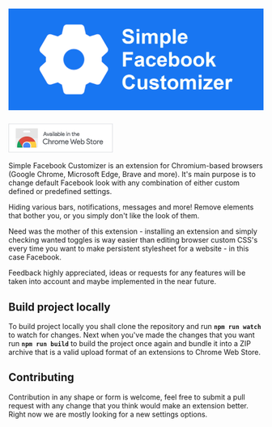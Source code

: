 # ![Simple Facebook Customizer](assets/marquee-promo.png)

[![Available in the Chrome Web Store](assets/services/chrome-web-store.png)](https://chrome.google.com/webstore/detail/simple-facebook-customize/lggklkfbhcbpdighlgjicacbddhjabni)

Simple Facebook Customizer is an extension for Chromium-based browsers (Google Chrome, Microsoft Edge, Brave and more). It's main purpose is to change default Facebook look with any combination of either custom defined or predefined settings.

Hiding various bars, notifications, messages and more! Remove elements that bother you, or you simply don't like the look of them.

Need was the mother of this extension - installing an extension and simply checking wanted toggles is way easier than editing browser custom CSS's every time you want to make persistent stylesheet for a website - in this case Facebook.

Feedback highly appreciated, ideas or requests for any features will be taken into account and maybe implemented in the near future.

## Build project locally
To build project locally you shall clone the repository and run **`npm run watch`** to watch for changes. Next when you've made the changes that you want run **`npm run build`** to build the project once again and bundle it into a ZIP archive that is a valid upload format of an extensions to Chrome Web Store.

## Contributing
Contribution in any shape or form is welcome, feel free to submit a pull request with any change that you think would make an extension better. Right now we are mostly looking for a new settings options.
